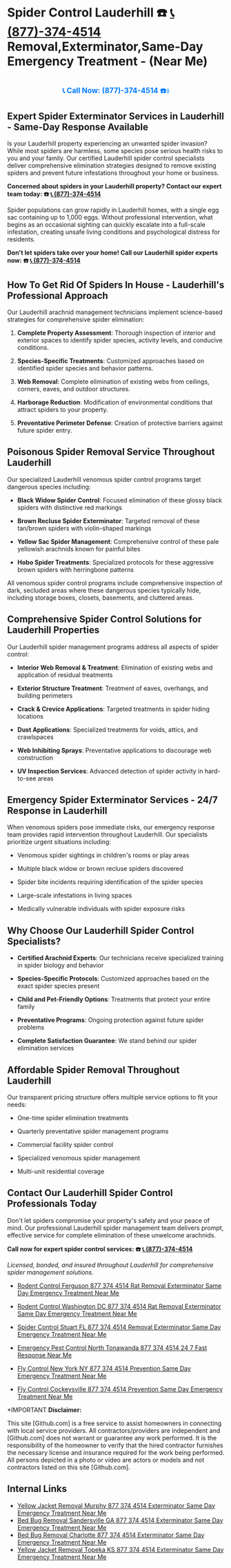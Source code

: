 # Spider Control Lauderhill ☎️ [📞 (877)-374-4514](https://pest-control-4514.netlify.app) Removal,Exterminator,Same-Day Emergency Treatment - (Near Me)
# 

<p align="center" style="font-size: 1.2em; font-weight: bold; margin: 20px 0;">
  <a href="https://pest-control-4514.netlify.app" target="_blank" style="color: #007BFF; text-decoration: none;">📞 Call Now: (877)-374-4514 ☎️💧</a>
</p>

## Expert Spider Exterminator Services in Lauderhill - Same-Day Response Available

Is your Lauderhill property experiencing an unwanted spider invasion? While most spiders are harmless, some species pose serious health risks to you and your family. Our certified Lauderhill spider control specialists deliver comprehensive elimination strategies designed to remove existing spiders and prevent future infestations throughout your home or business.

**Concerned about spiders in your Lauderhill property? Contact our expert team today: ☎️ [📞 (877)-374-4514](https://pest-control-4514.netlify.app)**

Spider populations can grow rapidly in Lauderhill homes, with a single egg sac containing up to 1,000 eggs. Without professional intervention, what begins as an occasional sighting can quickly escalate into a full-scale infestation, creating unsafe living conditions and psychological distress for residents.

**Don't let spiders take over your home! Call our Lauderhill spider experts now: ☎️ [📞 (877)-374-4514](https://pest-control-4514.netlify.app)**

## How To Get Rid Of Spiders In House - Lauderhill's Professional Approach

Our Lauderhill arachnid management technicians implement science-based strategies for comprehensive spider elimination:

1. **Complete Property Assessment**: Thorough inspection of interior and exterior spaces to identify spider species, activity levels, and conducive conditions.

2. **Species-Specific Treatments**: Customized approaches based on identified spider species and behavior patterns.

3. **Web Removal**: Complete elimination of existing webs from ceilings, corners, eaves, and outdoor structures.

4. **Harborage Reduction**: Modification of environmental conditions that attract spiders to your property.

5. **Preventative Perimeter Defense**: Creation of protective barriers against future spider entry.

## Poisonous Spider Removal Service Throughout Lauderhill

Our specialized Lauderhill venomous spider control programs target dangerous species including:

- **Black Widow Spider Control**: Focused elimination of these glossy black spiders with distinctive red markings

- **Brown Recluse Spider Exterminator**: Targeted removal of these tan/brown spiders with violin-shaped markings

- **Yellow Sac Spider Management**: Comprehensive control of these pale yellowish arachnids known for painful bites

- **Hobo Spider Treatments**: Specialized protocols for these aggressive brown spiders with herringbone patterns

All venomous spider control programs include comprehensive inspection of dark, secluded areas where these dangerous species typically hide, including storage boxes, closets, basements, and cluttered areas.

## Comprehensive Spider Control Solutions for Lauderhill Properties

Our Lauderhill spider management programs address all aspects of spider control:

- **Interior Web Removal & Treatment**: Elimination of existing webs and application of residual treatments

- **Exterior Structure Treatment**: Treatment of eaves, overhangs, and building perimeters

- **Crack & Crevice Applications**: Targeted treatments in spider hiding locations

- **Dust Applications**: Specialized treatments for voids, attics, and crawlspaces

- **Web Inhibiting Sprays**: Preventative applications to discourage web construction

- **UV Inspection Services**: Advanced detection of spider activity in hard-to-see areas

## Emergency Spider Exterminator Services - 24/7 Response in Lauderhill

When venomous spiders pose immediate risks, our emergency response team provides rapid intervention throughout Lauderhill. Our specialists prioritize urgent situations including:

- Venomous spider sightings in children's rooms or play areas

- Multiple black widow or brown recluse spiders discovered

- Spider bite incidents requiring identification of the spider species

- Large-scale infestations in living spaces

- Medically vulnerable individuals with spider exposure risks

## Why Choose Our Lauderhill Spider Control Specialists?

- **Certified Arachnid Experts**: Our technicians receive specialized training in spider biology and behavior

- **Species-Specific Protocols**: Customized approaches based on the exact spider species present

- **Child and Pet-Friendly Options**: Treatments that protect your entire family

- **Preventative Programs**: Ongoing protection against future spider problems

- **Complete Satisfaction Guarantee**: We stand behind our spider elimination services

## Affordable Spider Removal Throughout Lauderhill

Our transparent pricing structure offers multiple service options to fit your needs:

- One-time spider elimination treatments

- Quarterly preventative spider management programs

- Commercial facility spider control

- Specialized venomous spider management

- Multi-unit residential coverage

## Contact Our Lauderhill Spider Control Professionals Today

Don't let spiders compromise your property's safety and your peace of mind. Our professional Lauderhill spider management team delivers prompt, effective service for complete elimination of these unwelcome arachnids.

**Call now for expert spider control services: ☎️ [📞 (877)-374-4514](https://pest-control-4514.netlify.app)**

*Licensed, bonded, and insured throughout Lauderhill for comprehensive spider management solutions.*


- [Rodent Control Ferguson 877 374 4514 Rat Removal Exterminator Same Day Emergency Treatment Near Me](https://github.com/allyoucaneatsushiin/pest-control/blob/main/Rodent-Control-Ferguson-877-374-4514-Rat-Removal-Exterminator-Same-Day-Emergency-Treatment-Near-Me.md)
- [Rodent Control Washington DC 877 374 4514 Rat Removal Exterminator Same Day Emergency Treatment Near Me](https://github.com/allyoucaneatsushiin/pest-control/blob/main/Rodent-Control-Washington-DC-877-374-4514-Rat-Removal-Exterminator-Same-Day-Emergency-Treatment-Near-Me.md)
- [Spider Control Stuart FL 877 374 4514 Removal Exterminator Same Day Emergency Treatment Near Me](https://github.com/allyoucaneatsushiin/pest-control/blob/main/Spider-Control-Stuart-FL-877-374-4514-Removal-Exterminator-Same-Day-Emergency-Treatment-Near-Me.md)


- [Emergency Pest Control North Tonawanda 877 374 4514 24 7 Fast Response Near Me](https://github.com/allyoucaneatsushiin/pest-control/blob/main/Emergency-Pest-Control-North-Tonawanda-877-374-4514-24-7-Fast-Response-Near-Me.md)
- [Fly Control New York NY 877 374 4514 Prevention Same Day Emergency Treatment Near Me](https://github.com/allyoucaneatsushiin/pest-control/blob/main/Fly-Control-New-York-NY-877-374-4514-Prevention-Same-Day-Emergency-Treatment-Near-Me.md)
- [Fly Control Cockeysville 877 374 4514 Prevention Same Day Emergency Treatment Near Me](https://github.com/allyoucaneatsushiin/pest-control/blob/main/Fly-Control-Cockeysville-877-374-4514-Prevention-Same-Day-Emergency-Treatment-Near-Me.md)


*IMPORTANT **Disclaimer:**  

This site [Github.com] is a free service to assist homeowners in connecting with local service providers. All contractors/providers are independent and [Github.com] does not warrant or guarantee any work performed. It is the responsibility of the homeowner to verify that the hired contractor furnishes the necessary license and insurance required for the work being performed. All persons depicted in a photo or video are actors or models and not contractors listed on this site [Github.com].


## Internal Links
- [Yellow Jacket Removal Murphy 877 374 4514 Exterminator Same Day Emergency Treatment Near Me](https://github.com/allyoucaneatsushiin/pest-control/blob/main/Yellow-Jacket-Removal-Murphy-877-374-4514-Exterminator-Same-Day-Emergency-Treatment-Near-Me.md)
- [Bed Bug Removal Sandersville GA 877 374 4514 Exterminator Same Day Emergency Treatment Near Me](https://github.com/allyoucaneatsushiin/pest-control/blob/main/Bed-Bug-Removal-Sandersville-GA-877-374-4514-Exterminator-Same-Day-Emergency-Treatment-Near-Me.md)
- [Bed Bug Removal Charlotte 877 374 4514 Exterminator Same Day Emergency Treatment Near Me](https://github.com/allyoucaneatsushiin/pest-control/blob/main/Bed-Bug-Removal-Charlotte-877-374-4514-Exterminator-Same-Day-Emergency-Treatment-Near-Me.md)
- [Yellow Jacket Removal Topeka KS 877 374 4514 Exterminator Same Day Emergency Treatment Near Me](https://github.com/allyoucaneatsushiin/pest-control/blob/main/Yellow-Jacket-Removal-Topeka-KS-877-374-4514-Exterminator-Same-Day-Emergency-Treatment-Near-Me.md)

